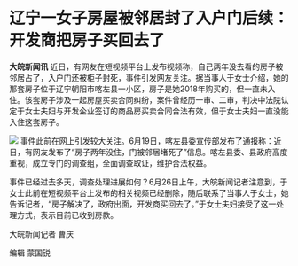 

# 辽宁一女子房屋被邻居封了入户门后续：开发商把房子买回去了

**大皖新闻讯**
近日，有网友在短视频平台上发布视频称，自己两年没去看的房子被邻居占了，入户门还被柜子封死，事件引发网友关注。据当事人于女士介绍，她的那套房子位于辽宁朝阳市喀左县一小区，房子是她2018年购买的，但一直未入住。该套房子涉及一起房屋买卖合同纠纷，案件曾经历一审、二审，判决中法院认定于女士夫妇与开发企业签订的商品房买卖合同合法有效，但于女士夫妇一直没能入住这套房子。

![](https://inews.gtimg.com/om_bt/OaxZM10hpTRaWydHUaa5XHNfDJ1q5Tzlz5u7a9i8WEdB4AA/1000)
事件此前在网上引发较大关注。6月19日，喀左县委宣传部发布了通报称：近日，有网友发布了“房子两年没住，门被邻居堵死了”信息。喀左县委、县政府高度重视，成立专门的调查组，全面调查取证，维护合法权益。

事件已经过去多天，调查处理进展如何？6月26日上午，大皖新闻记者注意到，于女士此前在短视频平台上发布的相关视频已经删除，随后联系了当事人于女士，她告诉记者，“房子解决了，政府出面，开发商买回去了。”于女士夫妇接受了这一处理方式，表示目前已收到房款。

大皖新闻记者 曹庆

编辑 蒙国锐

